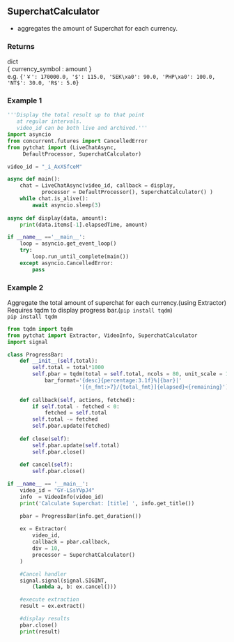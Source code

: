## SuperchatCalculator
+ aggregates the amount of Superchat for each currency.

### Returns
dict<br> { currency_symbol : amount }<br>
e.g.
`{'￥': 170000.0, '$': 115.0, 'SEK\xa0': 90.0, 'PHP\xa0': 100.0, 'NT$': 30.0, 'R$': 5.0}`
### Example 1
```python
'''Display the total result up to that point 
   at regular intervals.
   video_id can be both live and archived.'''
import asyncio
from concurrent.futures import CancelledError
from pytchat import (LiveChatAsync, 
     DefaultProcessor, SuperchatCalculator)

video_id = "_i_AxXSfceM"

async def main():
    chat = LiveChatAsync(video_id, callback = display,
           processor = DefaultProcessor(), SuperchatCalculator() )
    while chat.is_alive():
        await asyncio.sleep(3)        
 
async def display(data, amount):
    print(data.items[-1].elapsedTime, amount)

if __name__ =='__main__':
    loop = asyncio.get_event_loop()
    try:
        loop.run_until_complete(main())
    except asyncio.CancelledError:
        pass
```

### Example 2
Aggregate the total amount of superchat for each currency.(using Extractor)<br>
Requires tqdm to display progress bar.(`pip install tqdm`)
<br>
`pip install tqdm`
<br>
```python
from tqdm import tqdm
from pytchat import Extractor, VideoInfo, SuperchatCalculator
import signal

class ProgressBar:
    def __init__(self,total):
        self.total = total*1000
        self.pbar = tqdm(total = self.total, ncols = 80, unit_scale = 1,
            bar_format='{desc}{percentage:3.1f}%|{bar}|'
                       '[{n_fmt:>7}/{total_fmt}]{elapsed}<{remaining}')
        
    def callback(self, actions, fetched):
        if self.total - fetched < 0:
            fetched = self.total
        self.total -= fetched
        self.pbar.update(fetched)
    
    def close(self):
        self.pbar.update(self.total)
        self.pbar.close()
    
    def cancel(self):
        self.pbar.close()

if __name__ == '__main__':
    video_id = "GY-LSsYVpJ4"
    info  = VideoInfo(video_id)
    print('Calculate Superchat: [title] ', info.get_title())    

    pbar = ProgressBar(info.get_duration())
 
    ex = Extractor(
        video_id,
        callback = pbar.callback,
        div = 10,
        processor = SuperchatCalculator()
    )

    #Cancel handler
    signal.signal(signal.SIGINT,  
        (lambda a, b: ex.cancel()))

    #execute extraction
    result = ex.extract()

    #display results
    pbar.close()
    print(result)
